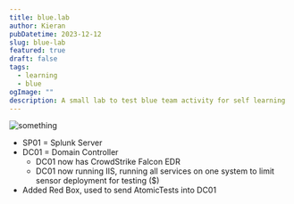 ```yaml
---
title: blue.lab
author: Kieran
pubDatetime: 2023-12-12
slug: blue-lab
featured: true
draft: false
tags:
  - learning
  - blue
ogImage: ""
description: A small lab to test blue team activity for self learning
---
```


![something](@assets/images/blue-lab-updated.png)

- SP01 = Splunk Server
- DC01 = Domain Controller
  - DC01 now has CrowdStrike Falcon EDR
  - DC01 now running IIS, running all services on one system to limit sensor deployment for testing ($)
- Added Red Box, used to send AtomicTests into DC01

